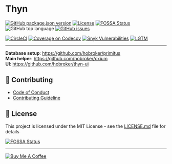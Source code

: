 # Thyn

[![GitHub package.json version][package-version-badge]](package.json)
[![License][package-license-badge]](LICENSE)
[![FOSSA Status][fossa-badge]][fossa-link]
![GitHub top language][top-lang-badge]
[![GitHub issues][github-issues-badge]][github-issues-link]

[![CircleCI](https://circleci.com/gh/hobroker/thyn.svg?style=shield)](https://circleci.com/gh/hobroker/thyn)
[![Coverage on Codecov][codecov-badge]][codecov-link]
[![Snyk Vulnerabilities][snyk-badge]][snyk-link]
[![LGTM][lgtm-badge]][lgtm-link]

---

**Database setup**: https://github.com/hobroker/primitus  
**Main helper**: https://github.com/hobroker/oxium  
**UI**: https://github.com/hobroker/thyn-ui  

## 💬 Contributing

- [Code of Conduct](CODE_OF_CONDUCT.md)
- [Contributing Guideline](CONTRIBUTING.md)

## 📜 License

This project is licensed under the MIT License - see the [LICENSE.md](LICENSE) file for details

[![FOSSA Status][fossa-badge-xl]][fossa-link]

---

[![Buy Me A Coffee][buymeacoffee-badge]][buymeacoffee-link]

[buymeacoffee-link]: https://www.buymeacoffee.com/hobroker
[buymeacoffee-badge]: https://www.buymeacoffee.com/assets/img/guidelines/download-assets-sm-2.svg
[package-version-badge]: https://img.shields.io/github/package-json/v/hobroker/thyn
[package-license-badge]: https://img.shields.io/github/license/hobroker/thyn
[github-issues-badge]: https://img.shields.io/github/issues/hobroker/thyn?logo=github
[github-issues-link]: https://github.com/hobroker/thyn/issues
[maintained-badge]: http://isitmaintained.com/badge/resolution/hobroker/thyn.svg
[maintained-link]: http://isitmaintained.com/project/hobroker/thyn
[top-lang-badge]: https://img.shields.io/github/languages/top/hobroker/thyn?logo=javascript
[snyk-badge]: https://img.shields.io/snyk/vulnerabilities/github/hobroker/thyn?logo=snyk
[snyk-link]: https://snyk.io/test/github/hobroker/thyn
[lgtm-badge]: https://img.shields.io/lgtm/alerts/g/hobroker/thyn.svg?logo=lgtm&logoWidth=18
[lgtm-link]: https://lgtm.com/projects/g/hobroker/thyn/context:javascript
[codecov-badge]: https://codecov.io/gh/hobroker/thyn/branch/master/graph/badge.svg
[codecov-link]: https://codecov.io/gh/hobroker/thyn
[fossa-badge]: https://app.fossa.io/api/projects/git%2Bgithub.com%2Fhobroker%2Fthyn.svg?type=shield
[fossa-badge-xl]: https://app.fossa.io/api/projects/git%2Bgithub.com%2Fhobroker%2Fthyn.svg?type=large
[fossa-link]: https://app.fossa.io/projects/git%2Bgithub.com%2Fhobroker%2Fthyn
